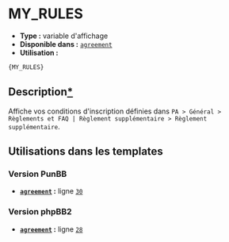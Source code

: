 # MY_RULES
* __Type :__ variable d'affichage
* __Disponible dans :__ [`agreement`](../tpl/var/agreement.md#readme)
* __Utilisation :__

```html
{MY_RULES}
```

## Description[*](https://fa-tvars.appspot.com/var/MY_RULES)
Affiche vos conditions d'inscription définies dans `PA > Général > Règlements et FAQ | Règlement supplémentaire > Règlement supplémentaire`.

## Utilisations dans les templates

### Version PunBB
* __[`agreement`](../tpl/var/agreement.md#readme) :__ ligne [`30`](../tpl/src/punbb/agreement.tpl#L30)

### Version phpBB2
* __[`agreement`](../tpl/var/agreement.md#readme) :__ ligne [`28`](../tpl/src/subsilver/agreement.tpl#L28)